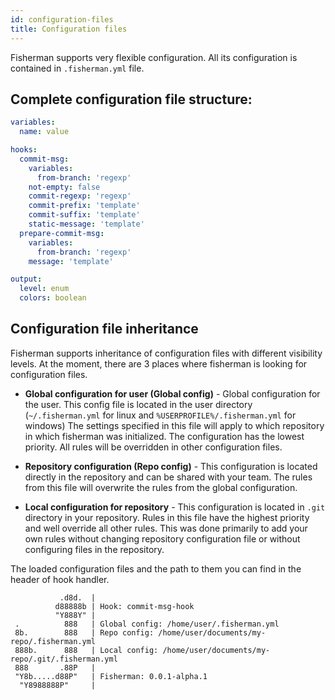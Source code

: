 ```yaml
---
id: configuration-files
title: Configuration files
---
```


Fisherman supports very flexible configuration. All its configuration is contained in `.fisherman.yml` file.


## Complete configuration file structure:
```yaml
variables:
  name: value

hooks:
  commit-msg:
    variables:
      from-branch: 'regexp'
    not-empty: false
    commit-regexp: 'regexp'
    commit-prefix: 'template'
    commit-suffix: 'template'
    static-message: 'template'
  prepare-commit-msg:
    variables:
      from-branch: 'regexp'
    message: 'template'

output:
  level: enum
  colors: boolean
```
## Configuration file inheritance
Fisherman supports inheritance of configuration files with different visibility levels.
At the moment, there are 3 places where fisherman is looking for configuration files.

- **Global configuration for user (Global config)** - Global configuration for the user.
  This config file is located in the user directory (`~/.fisherman.yml` for linux and `%USERPROFILE%/.fisherman.yml` for windows)
  The settings specified in this file will apply to which repository in which fisherman was initialized.
  The configuration has the lowest priority. All rules will be overridden in other configuration files.

- **Repository configuration (Repo config)** - This configuration is located directly in the repository
  and can be shared with your team. The rules from this file will overwrite the rules from the global configuration.

- **Local configuration for repository** - This configuration is located in `.git` directory in your repository.
  Rules in this file have the highest priority and well override all other rules.
  This was done primarily to add your own rules without changing repository configuration
  file or without configuring files in the repository.

The loaded configuration files and the path to them you can find in the header of hook handler.
```
           .d8d.  |
          d88888b | Hook: commit-msg-hook
          "Y888Y" |
 .          888   | Global config: /home/user/.fisherman.yml
 8b.        888   | Repo config: /home/user/documents/my-repo/.fisherman.yml
 888b.      888   | Local config: /home/user/documents/my-repo/.git/.fisherman.yml
 888       .88P   |
 "Y8b.....d88P"   | Fisherman: 0.0.1-alpha.1
  "Y8988888P"     |
```
